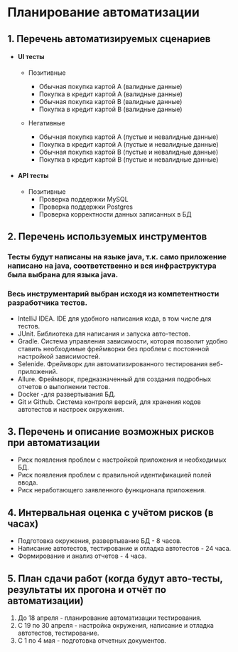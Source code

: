 # Планирование автоматизации

## 1. Перечень автоматизируемых сценариев
      
- #### UI тесты

  - Позитивные
    - Обычная покупка картой А (валидные данные)
    - Покупка в кредит картой А (валидные данные)
    - Обычная покупка картой B (валидные данные)
    - Покупка в кредит картой B (валидные данные)

  - Негативные
    - Обычная покупка картой А (пустые и невалидные данные)
    - Покупка в кредит картой А (пустые и невалидные данные)
    - Обычная покупка картой B (пустые и невалидные данные)
    - Покупка в кредит картой B (пустые и невалидные данные) 

- #### API тесты

  - Позитивные
    - Проверка поддержки MySQL
    - Проверка поддержки Postgres
    - Проверка корректности данных записанных в БД

## 2. Перечень используемых инструментов
### Тесты будут написаны на языке java, т.к. само приложение написано на java, соответственно и вся инфраструктура была выбрана для языка java.
### Весь инструментарий выбран исходя из компетентности разработчика тестов.
* IntelliJ IDEA. IDE для удобного написания кода, в том числе для тестов.
* JUnit. Библиотека для написания и запуска авто-тестов.
* Gradle. Система управления зависимости, которая позволит удобно ставить необходимые фреймворки без проблем с постоянной настройкой зависимостей.
* Selenide. Фреймворк для автоматизированного тестирования веб-приложений.
* Allure. Фреймворк, предназначенный для создания подробных отчетов о выполнении тестов.
* Docker -для развертывания БД.
* Git и Github. Система контроля версий, для хранения кодов автотестов и настроек окружения.
 
## 3. Перечень и описание возможных рисков при автоматизации
 
* Риск появления проблем с настройкой приложения и необходимых БД.
* Риск появления проблем с правильной идентификацией полей ввода. 
* Риск неработающего заявленного функционала приложения.

## 4. Интервальная оценка с учётом рисков (в часах)
* Подготовка окружения, развертывание БД - 8 часов.
* Написание автотестов, тестирование и отладка автотестов -  24 часа.
* Формирование и анализ отчетов - 4 часа. 
 
## 5. План сдачи работ (когда будут авто-тесты, результаты их прогона и отчёт по автоматизации)
1. До 18 апреля - планирование автоматизации тестирования.
1. С 19 по 30 апреля - настройка окружения, написание и отладка автотестов, тестирование.
1. C 1 по 4 мая - подготовка отчетных документов.

